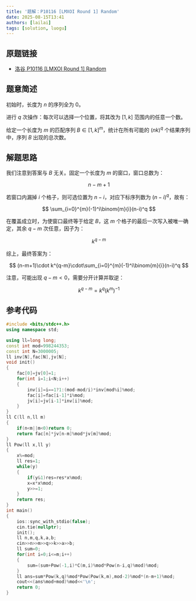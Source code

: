 ```yaml
---
title: '题解：P10116 [LMXOI Round 1] Random'
date: 2025-08-15T13:41
authors: [lailai]
tags: [solution, luogu]
---
```


## 原题链接

- [洛谷 P10116 [LMXOI Round 1] Random](https://www.luogu.com.cn/problem/P10116)

<!-- truncate -->

## 题意简述

初始时，长度为 $n$ 的序列全为 $0$。

进行 $q$ 次操作：每次可以选择一个位置，将其改为 $[1,k]$ 范围内的任意一个数。

给定一个长度为 $m$ 的匹配序列 $B\in[1,k]^m$，统计在所有可能的 $(nk)^q$ 个结果序列中，序列 $B$ 出现的总次数。

## 解题思路

我们注意到答案与 $B$ 无关。固定一个长度为 $m$ 的窗口，窗口总数为：

$$
n-m+1
$$

若窗口内漏掉 $i$ 个格子，则可选位置为 $n-i$，对应下标序列数为 $(n-i)^q$，故有：

$$
\sum_{i=0}^{m}(-1)^i\binom{m}{i}(n-i)^q
$$

在覆盖成立时，为使窗口最终等于给定 $B$，这 $m$ 个格子的最后一次写入被唯一确定，其余 $q-m$ 次任意，因子为：

$$
k^{q-m}
$$

综上，最终答案为：

$$
(n-m+1)\cdot k^{q-m}\cdot\sum_{i=0}^{m}(-1)^i\binom{m}{i}(n-i)^q
$$

注意，可能出现 $q-m<0$，需要分开计算并取逆：

$$
k^{q-m}=k^q(k^m)^{-1}
$$

## 参考代码

```cpp
#include <bits/stdc++.h>
using namespace std;

using ll=long long;
const int mod=998244353;
const int N=3000005;
ll inv[N],fac[N],jv[N];
void init()
{
	fac[0]=jv[0]=1;
	for(int i=1;i<N;i++)
	{
		inv[i]=i==1?1:(mod-mod/i)*inv[mod%i]%mod;
		fac[i]=fac[i-1]*i%mod;
		jv[i]=jv[i-1]*inv[i]%mod;
	}
}
ll C(ll n,ll m)
{
	if(n<m||m<0)return 0;
	return fac[n]*jv[n-m]%mod*jv[m]%mod;
}
ll Pow(ll x,ll y)
{
	x%=mod;
	ll res=1;
	while(y)
	{
		if(y&1)res=res*x%mod;
		x=x*x%mod;
		y>>=1;
	}
	return res;
}
int main()
{
	ios::sync_with_stdio(false);
	cin.tie(nullptr);
	init();
	ll n,m,q,k,a,b;
	cin>>n>>m>>q>>k>>a>>b;
	ll sum=0;
	for(int i=0;i<=m;i++)
	{
		sum=(sum+Pow(-1,i)*C(m,i)%mod*Pow(n-i,q)%mod)%mod;
	}
	ll ans=sum*Pow(k,q)%mod*Pow(Pow(k,m),mod-2)%mod*(n-m+1)%mod;
	cout<<(ans%mod+mod)%mod<<'\n';
	return 0;
}
```
